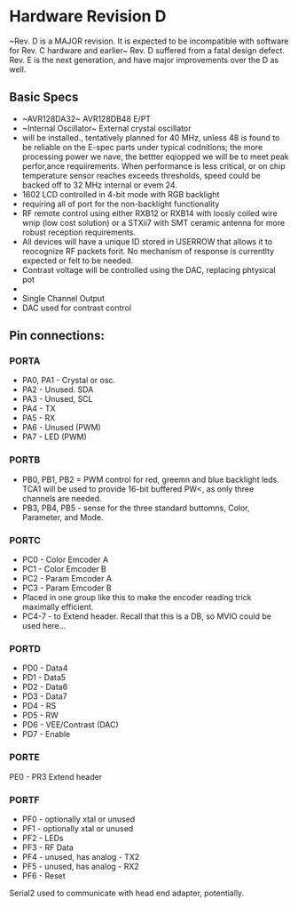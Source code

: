 # Hardware Revision D
~Rev. D is a MAJOR revision. It is expected to be incompatible with software for Rev. C hardware and earlier~
Rev. D suffered from a fatal design defect. Rev. E is the next generation, and have major improvements over the D as well.

## Basic Specs
* ~AVR128DA32~ AVR128DB48 E/PT
* ~Internal Oscillator~ External crystal oscillator
* will be installed., tentatively planned for 40 MHz, unless 48 is found to be reliable on the E-spec parts under typical codnitions; the more processing power we nave, the bettter eqiopped we will be to meet peak perfor,ance requiirements. When performance is less critical, or on chip temperature sensor reaches exceeds thresholds, speed could be backed off to 32 MHz internal or evem 24.
* 1602 LCD controlled in 4-bit mode with RGB backlight
 * requiring all of port for the non-backlight functionality
* RF remote control using either RXB12 or RXB14 with loosly coiled wire wnip (low cost solution) or a STXii7 with SMT ceramic antenna for more robust reception requirements.
 * All devices will have a unique ID stored in USERROW that allows it to reocognize RF packets forit. No mechanism of response is currentlty expected or felt to be needed.
* Contrast voltage will be controlled using the DAC, replacing phtysical pot
*
* Single Channel Output
* DAC used for contrast control

## Pin connections:

### PORTA
* PA0, PA1 - Crystal or osc.
* PA2 - Unused. SDA
* PA3 - Unused, SCL
* PA4 - TX
* PA5 - RX
* PA6 - Unused (PWM)
* PA7 - LED (PWM)

### PORTB
* PB0, PB1, PB2 = PWM control for red, greemn and blue backlight leds. TCA1 will be used to provide 16-bit buffered PW<, as only three channels are needed.
* PB3, PB4, PB5 - sense for the three standard buttomns, Color, Parameter, and Mode.

### PORTC
* PC0 - Color Emcoder A
* PC1 - Color Emcoder B
* PC2 - Param Emcoder A
* PC3 - Param Emcoder B
 * Placed in one group like this to make the encoder reading trick maximally efficient.
* PC4-7 - to Extend header. Recall that this is a DB, so MVIO could be used here...

### PORTD
* PD0 - Data4
* PD1 - Data5
* PD2 - Data6
* PD3 - Data7
* PD4 - RS
* PD5 - RW
* PD6 - VEE/Contrast (DAC)
* PD7 - Enable

### PORTE
PE0 - PR3 Extend header

### PORTF
* PF0 - optionally xtal or unused
* PF1 - optionally xtal or unused
* PF2 - LEDs
* PF3 - RF Data
* PF4 - unused, has analog - TX2
* PF5 - unused, has analog - RX2
* PF6 - Reset

Serial2 used to communicate with head end adapter, potentially.
